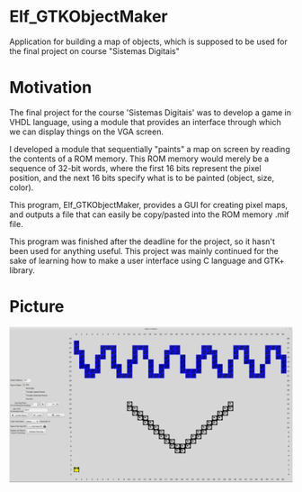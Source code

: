 # Elf_GTKObjectMaker
Application for building a map of objects, which is supposed to be used for the final project on course "Sistemas Digitais"

# Motivation
The final project for the course 'Sistemas Digitais' was to develop a game in VHDL language, using a module that provides an interface through which we can display things on the VGA screen.

I developed a module that sequentially "paints" a map on screen by reading the contents of a ROM memory. This ROM memory would merely be a sequence of 32-bit words, where the first 16 bits represent the pixel position, and the next 16 bits specify what is to be painted (object, size, color).

This program, Elf_GTKObjectMaker, provides a GUI for creating pixel maps, and outputs a file that can easily be copy/pasted into the ROM memory .mif file.

This program was finished after the deadline for the project, so it hasn't been used for anything useful. This project was mainly continued for the sake of learning how to make a user interface using C language and GTK+ library.

# Picture

![Example Image](./example.png)
